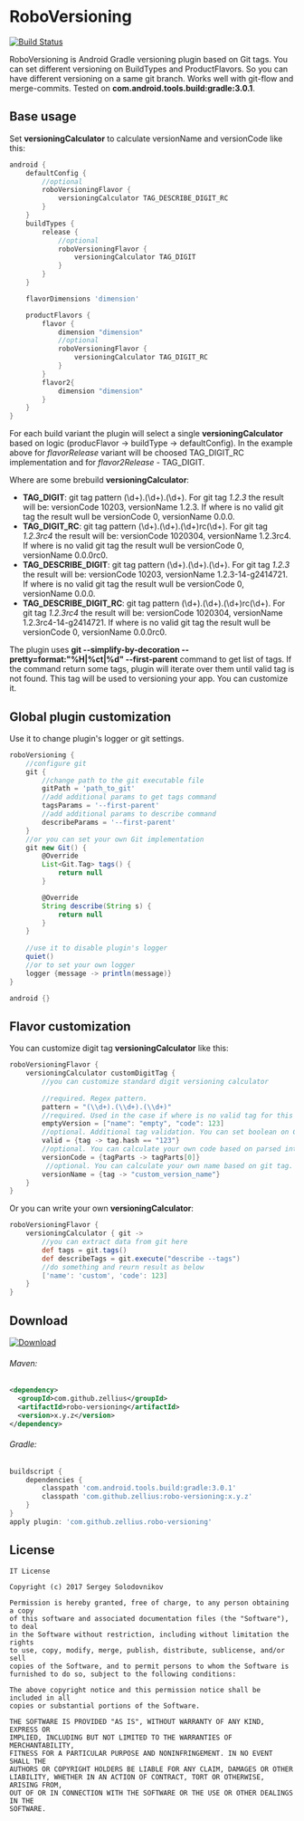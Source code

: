 # RoboVersioning
[![Build Status](https://travis-ci.org/Zellius/robo-versioning.svg?branch=master)](https://travis-ci.org/Zellius/robo-versioning)

RoboVersioning is Android Gradle versioning plugin based on Git tags. You can set different versioning on BuildTypes and ProductFlavors. So you can have different versioning on a same git branch. Works well with git-flow and merge-commits. Tested on **com.android.tools.build:gradle:3.0.1**.
## Base usage
Set **versioningCalculator** to calculate versionName and versionCode like this:
```gradle
android {
    defaultConfig {
        //optional
        roboVersioningFlavor {
            versioningCalculator TAG_DESCRIBE_DIGIT_RC
        }
    }
    buildTypes {
        release {
            //optional
            roboVersioningFlavor {
                versioningCalculator TAG_DIGIT
            }
        }
    }

    flavorDimensions 'dimension'

    productFlavors {
        flavor {
            dimension "dimension"
            //optional
            roboVersioningFlavor {
                versioningCalculator TAG_DIGIT_RC
            }
        }
        flavor2{
            dimension "dimension"
        }
    }
}
```
For each build variant the plugin will select a single **versioningCalculator** based on logic (producFlavor -> buildType -> defaultConfig). In the example above for _flavorRelease_ variant will be choosed TAG_DIGIT_RC implementation and for _flavor2Release_ - TAG_DIGIT.

Where are some brebuild **versioningCalculator**:
- **TAG_DIGIT**: git tag pattern (\d+).(\d+).(\d+). For git tag _1.2.3_ the result will be: versionCode 10203, versionName 1.2.3. If where is no valid git tag the result wull be  versionCode 0, versionName 0.0.0.
- **TAG_DIGIT_RC**: git tag pattern (\d+).(\d+).(\d+)rc(\d+). For git tag _1.2.3rc4_ the result will be: versionCode 1020304, versionName 1.2.3rc4. If where is no valid git tag the result wull be  versionCode 0, versionName 0.0.0rc0.
- **TAG_DESCRIBE_DIGIT**: git tag pattern (\d+).(\d+).(\d+). For git tag _1.2.3_ the result will be: versionCode 10203, versionName 1.2.3-14-g2414721. If where is no valid git tag the result wull be  versionCode 0, versionName 0.0.0.
- **TAG_DESCRIBE_DIGIT_RC**: git tag pattern (\d+).(\d+).(\d+)rc(\d+). For git tag _1.2.3rc4_ the result will be: versionCode 1020304, versionName 1.2.3rc4-14-g2414721. If where is no valid git tag the result wull be  versionCode 0, versionName 0.0.0rc0.

The plugin uses **git --simplify-by-decoration --pretty=format:"%H|%ct|%d" --first-parent** command to get list of tags. If the command return some tags, plugin will iterate over them until valid tag is not found. This tag will be used to versioning your app. You can customize it.
## Global plugin customization
Use it to change plugin's logger or git settings.
```gradle
roboVersioning {
    //configure git
    git {
        //change path to the git executable file
        gitPath = 'path_to_git'
        //add additional params to get tags command
        tagsParams = '--first-parent'
        //add additional params to describe command
        describeParams = '--first-parent'
    }
    //or you can set your own Git implementation
    git new Git() {
        @Override
        List<Git.Tag> tags() {
            return null
        }

        @Override
        String describe(String s) {
            return null
        }
    }
    
    //use it to disable plugin's logger
    quiet()
    //or to set your own logger
    logger {message -> println(message)}
}

android {}
```
## Flavor customization
You can customize digit tag **versioningCalculator** like this:
```gradle
roboVersioningFlavor {
    versioningCalculator customDigitTag {
        //you can customize standard digit versioning calculator
        
        //required. Regex pattern.
        pattern = "(\\d+).(\\d+).(\\d+)"
        //required. Used in the case if where is no valid tag for this calculator. You can set Map or Closure.
        emptyVersion = ["name": "empty", "code": 123]
        //optional. Additional tag validation. You can set boolean on Closure.
        valid = {tag -> tag.hash == "123"} 
        //optional. You can calculate your own code based on parsed int array. You can set Integer or Closure.
        versionCode = {tagParts -> tagParts[0]}
         //optional. You can calculate your own name based on git tag. You can set String or Closure.
        versionName = {tag -> "custom_version_name"}
    }
}
```
Or you can write your own **versioningCalculator**:
```gradle
roboVersioningFlavor {
    versioningCalculator { git ->
        //you can extract data from git here
        def tags = git.tags()
        def describeTags = git.execute("describe --tags")
        //do something and reurn result as below
        ['name': 'custom', 'code': 123]
    }
}
```
## Download
[ ![Download](https://api.bintray.com/packages/zellius/maven/robo-versioning/images/download.svg) ](https://bintray.com/zellius/maven/robo-versioning/_latestVersion)
###### Maven:
```xml
<dependency>
  <groupId>com.github.zellius</groupId>
  <artifactId>robo-versioning</artifactId>
  <version>x.y.z</version>
</dependency>
```
###### Gradle:
```gradle
buildscript {
    dependencies {
        classpath 'com.android.tools.build:gradle:3.0.1'
        classpath 'com.github.zellius:robo-versioning:x.y.z'
    }
}
apply plugin: 'com.github.zellius.robo-versioning'
```
## License

```
IT License

Copyright (c) 2017 Sergey Solodovnikov

Permission is hereby granted, free of charge, to any person obtaining a copy
of this software and associated documentation files (the "Software"), to deal
in the Software without restriction, including without limitation the rights
to use, copy, modify, merge, publish, distribute, sublicense, and/or sell
copies of the Software, and to permit persons to whom the Software is
furnished to do so, subject to the following conditions:

The above copyright notice and this permission notice shall be included in all
copies or substantial portions of the Software.

THE SOFTWARE IS PROVIDED "AS IS", WITHOUT WARRANTY OF ANY KIND, EXPRESS OR
IMPLIED, INCLUDING BUT NOT LIMITED TO THE WARRANTIES OF MERCHANTABILITY,
FITNESS FOR A PARTICULAR PURPOSE AND NONINFRINGEMENT. IN NO EVENT SHALL THE
AUTHORS OR COPYRIGHT HOLDERS BE LIABLE FOR ANY CLAIM, DAMAGES OR OTHER
LIABILITY, WHETHER IN AN ACTION OF CONTRACT, TORT OR OTHERWISE, ARISING FROM,
OUT OF OR IN CONNECTION WITH THE SOFTWARE OR THE USE OR OTHER DEALINGS IN THE
SOFTWARE.
```
